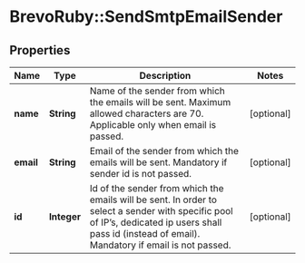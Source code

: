 # BrevoRuby::SendSmtpEmailSender

## Properties
Name | Type | Description | Notes
------------ | ------------- | ------------- | -------------
**name** | **String** | Name of the sender from which the emails will be sent. Maximum allowed characters are 70. Applicable only when email is passed. | [optional] 
**email** | **String** | Email of the sender from which the emails will be sent. Mandatory if sender id is not passed. | [optional] 
**id** | **Integer** | Id of the sender from which the emails will be sent. In order to select a sender with specific pool of IP’s, dedicated ip users shall pass id (instead of email). Mandatory if email is not passed. | [optional] 


